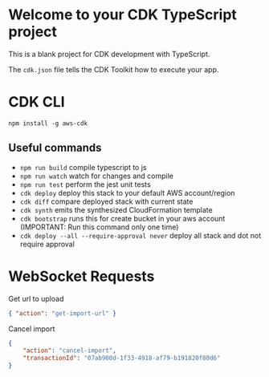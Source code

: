 # Welcome to your CDK TypeScript project

This is a blank project for CDK development with TypeScript.

The `cdk.json` file tells the CDK Toolkit how to execute your app.


# CDK CLI

```shell
npm install -g aws-cdk
```

## Useful commands

* `npm run build`   compile typescript to js
* `npm run watch`   watch for changes and compile
* `npm run test`    perform the jest unit tests
* `cdk deploy`      deploy this stack to your default AWS account/region
* `cdk diff`        compare deployed stack with current state
* `cdk synth`       emits the synthesized CloudFormation template
* `cdk bootstrap`   runs this for create bucket in your aws account (IMPORTANT: Run this command only one time)
* `cdk deploy --all --require-approval never`  deploy all stack and dot not require approval



# WebSocket Requests

Get url to upload

```json
{ "action": "get-import-url" }
```

Cancel import

```json
{
	"action": "cancel-import",
	"transactionId": "07ab900d-1f33-4918-af79-b191820f80d6"
}
```
